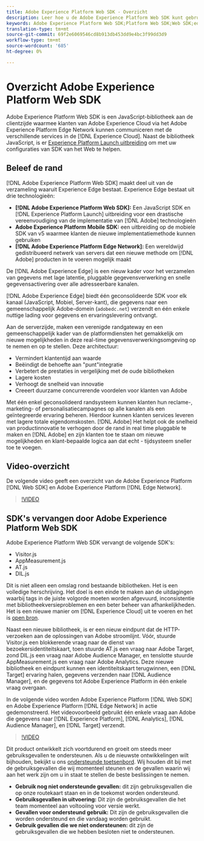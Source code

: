 ```yaml
---
title: Adobe Experience Platform Web SDK - Overzicht
description: Leer hoe u de Adobe Experience Platform Web SDK kunt gebruiken om de mogelijkheden van het Platform in uw website te integreren.
keywords: Adobe Experience Platform Web SDK;Platform Web SDK;Web SDK;edge;Visitor.js;AppMeasurement.js;AT.js;DIL.js;web sdk;SDK;web SDK;Launch;launch
translation-type: tm+mt
source-git-commit: 69f2e6069546cd8b913db453dd9e4bc3f99dd3d9
workflow-type: tm+mt
source-wordcount: '685'
ht-degree: 0%

---
```



# Overzicht Adobe Experience Platform Web SDK

Adobe Experience Platform Web SDK is een JavaScript-bibliotheek aan de clientzijde waarmee klanten van Adobe Experience Cloud via het Adobe Experience Platform Edge Network kunnen communiceren met de verschillende services in de [!DNL Experience Cloud]. Naast de bibliotheek JavaScript, is er [Experience Platform Launch uitbreiding](https://experienceleague.adobe.com/docs/launch/using/extensions-ref/adobe-extension/aep-extension/overview.html) om met uw configuraties van SDK van het Web te helpen.

## Beleef de rand

[!DNL Adobe Experience Platform Web SDK] maakt deel uit van de verzameling waaruit Experience Edge bestaat. Experience Edge bestaat uit drie technologieën:

* **[!DNL Adobe Experience Platform Web SDK]:** Een JavaScript SDK en  [!DNL Experience Platform Launch] uitbreiding voor een drastische vereenvoudiging van de implementatie van  [!DNL Adobe] technologieën
* **Adobe Experience Platform Mobile SDK:** een uitbreiding op de mobiele SDK van v5 waarmee klanten de nieuwe implementatiemethode kunnen gebruiken
* **[!DNL Adobe Experience Platform Edge Network]:** Een wereldwijd gedistribueerd netwerk van servers dat een nieuwe methode om  [!DNL Adobe] producten in te voeren mogelijk maakt

De [!DNL Adobe Experience Edge] is een nieuw kader voor het verzamelen van gegevens met lage latentie, pluggable gegevensverwerking en snelle gegevensactivering over alle adresseerbare kanalen.

[!DNL Adobe Experience Edge] biedt één geconsolideerde SDK voor elk kanaal (JavaScript, Mobiel, Server-kant), die gegevens naar een gemeenschappelijk Adobe-domein (`adobedc.net`) verzendt en één enkele nuttige lading voor gegevens en ervaringslevering ontvangt.

Aan de serverzijde, maken een verenigde randgateway en een gemeenschappelijk kader van de platformdiensten het gemakkelijk om nieuwe mogelijkheden in deze real-time gegevensverwerkingsomgeving op te nemen en op te stellen.  Deze architectuur:

* Vermindert klantentijd aan waarde
* Beëindigt de behoefte aan &quot;punt&quot;integratie
* Verbetert de prestaties in vergelijking met de oude bibliotheken
* Lagere kosten
* Verhoogt de snelheid van innovatie
* Creeert duurzame concurrerende voordelen voor klanten van Adobe

Met één enkel geconsolideerd randsysteem kunnen klanten hun reclame-, marketing- of personalisatiecampagnes op alle kanalen als een geïntegreerde ervaring beheren.  Hierdoor kunnen klanten services leveren met lagere totale eigendomskosten.  [!DNL Adobe]  Het helpt ook de snelheid van productinnovatie te verhogen door de rand in real time pluggable te maken en [!DNL Adobe] en zijn klanten toe te staan om nieuwe mogelijkheden en klant-bepaalde logica aan dat echt - tijdsysteem sneller toe te voegen.

## Video-overzicht

De volgende video geeft een overzicht van de Adobe Experience Platform [!DNL Web SDK] en Adobe Experience Platform [!DNL Edge Network].

>[!VIDEO](https://video.tv.adobe.com/v/34141?quality=12&learn=on)

## SDK&#39;s vervangen door Adobe Experience Platform Web SDK

Adobe Experience Platform Web SDK vervangt de volgende SDK&#39;s:

* Visitor.js
* AppMeasurement.js
* AT.js
* DIL.js

Dit is niet alleen een omslag rond bestaande bibliotheken. Het is een volledige herschrijving. Het doel is een einde te maken aan de uitdagingen waarbij tags in de juiste volgorde moeten worden afgevuurd, inconsistentie met bibliotheekversieproblemen en een beter beheer van afhankelijkheden. Het is een nieuwe manier om [!DNL Experience Cloud] uit te voeren en het is [open bron](https://github.com/adobe/alloy).

Naast een nieuwe bibliotheek, is er een nieuw eindpunt dat de HTTP- verzoeken aan de oplossingen van Adobe stroomlijnt. Vóór, stuurde Visitor.js een blokkerende vraag naar de dienst van bezoekersidentiteitskaart, toen stuurde AT.js een vraag naar Adobe Target, zond DIL.js een vraag naar Adobe Audience Manager, en tenslotte stuurde AppMeasurement.js een vraag naar Adobe Analytics. Deze nieuwe bibliotheek en eindpunt kunnen een identiteitskaart terugwinnen, een [!DNL Target] ervaring halen, gegevens verzenden naar [!DNL Audience Manager], en de gegevens tot Adobe Experience Platform in één enkele vraag overgaan.

In de volgende video worden Adobe Experience Platform [!DNL Web SDK] en Adobe Experience Platform [!DNL Edge Network] in actie gedemonstreerd. Het videovoorbeeld gebruikt één enkele vraag aan Adobe die gegevens naar [!DNL Experience Platform], [!DNL Analytics], [!DNL Audience Manager], en [!DNL Target] verzendt.

>[!VIDEO](https://video.tv.adobe.com/v/34148?quality=12&learn=on)

Dit product ontwikkelt zich voortdurend en groeit om steeds meer gebruiksgevallen te ondersteunen. Als u de nieuwste ontwikkelingen wilt bijhouden, bekijkt u ons [ondersteunde toetsenbord](https://github.com/adobe/alloy/projects/5). Wij houden dit bij met de gebruiksgevallen die wij momenteel steunen en de gevallen waarin wij aan het werk zijn om u in staat te stellen de beste beslissingen te nemen.

* **Gebruik nog niet ondersteunde gevallen:** dit zijn gebruiksgevallen die op onze routekaart staan en in de toekomst worden ondersteund.
* **Gebruiksgevallen in uitvoering:** Dit zijn de gebruiksgevallen die het team momenteel aan voltooiing voor versie werkt.
* **Gevallen voor ondersteund gebruik:** Dit zijn de gebruiksgevallen die worden ondersteund en die vandaag worden gebruikt.
* **Gebruik gevallen die we niet ondersteunen:** dit zijn de gebruiksgevallen die we hebben besloten niet te ondersteunen.
